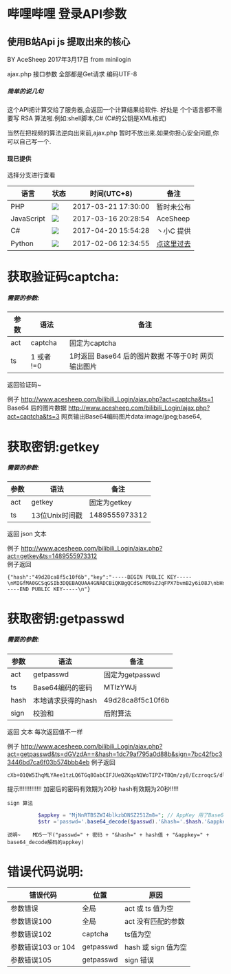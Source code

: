 哔哩哔哩 登录API参数
==
使用B站Api js 提取出来的核心
--
BY AceSheep 2017年3月17日  from minilogin

ajax.php 接口参数  全部都是Get请求  编码UTF-8

##### 简单的说几句

这个API把计算交给了服务器,会返回一个计算结果给软件.
好处是 个个语言都不需要写 RSA 算法啦.例如:shell脚本,C# (C#的公钥是XML格式)

当然在把视频的算法逆向出来前,ajax.php 暂时不放出来.如果你担心安全问题,你可以自己写一个.

#### 现已提供
选择分支进行查看

|语言|状态|时间(UTC+8)|备注|
|---|---|----|----|
|PHP|![](http://www.acesheep.com/bilibili_Login/status/failing.svg?1492106887)|2017-03-21 17:30:00|暂时未公布
|JavaScript|![](http://www.acesheep.com/bilibili_Login/status/passing.svg?1492106887)|2017-03-16 20:28:54|AceSheep
|C#|![](http://www.acesheep.com/bilibili_Login/status/passing.svg?1492106887)|2017-04-20 15:54:28|丶小C 提供
|Python|![](http://www.acesheep.com/bilibili_Login/status/passing.svg?1492106887)|2017-02-06 12:34:55|[点这里过去](https://github.com/ztcaoll222/bilibili_login)

# 获取验证码captcha:

##### 需要的参数:

|参数|语法|备注|
|---|---|----|
|act|captcha|固定为captcha|
|ts|1 或者 !=0 |1时返回 Base64 后的图片数据  不等于0时 网页输出图片|

返回验证码~

例子 http://www.acesheep.com/bilibili_Login/ajax.php?act=captcha&ts=1   Base64 后的图片数据
     http://www.acesheep.com/bilibili_Login/ajax.php?act=captcha&ts=3   网页输出Base64编码图片data:image/jpeg;base64,


# 获取密钥:getkey
##### 需要的参数:

|参数|语法|备注|
|---|---|----|
|act|getkey|固定为getkey
|ts|13位Unix时间戳|1489555973312

返回 json 文本

例子 http://www.acesheep.com/bilibili_Login/ajax.php?act=getkey&ts=1489555973312<br>
例子返回 
```
{"hash":"49d28ca8f5c10f6b","key":"-----BEGIN PUBLIC KEY-----\nMIGfMA0GCSqGSIb3DQEBAQUAA4GNADCBiQKBgQCdScM09sZJqFPX7bvmB2y6i08J\nbHsa0v4THafPbJN9NoaZ9Djz1LmeLkVlmWx1DwgHVW+K7LVWT5FV3johacVRuV98\n37+RNntEK6SE82MPcl7fA++dmW2cLlAjsIIkrX+aIvvSGCuUfcWpWFy3YVDqhuHr\nNDjdNcaefJIQHMW+sQIDAQAB\n-----END PUBLIC KEY-----\n"}
```

# 获取密钥:getpasswd
##### 需要的参数:

|参数|语法|备注|
|---|---|----|
|act|getpasswd|固定为getpasswd
|ts|Base64编码的密码|MTIzYWJj
|hash|本地请求获得的hash|49d28ca8f5c10f6b
|sign|校验和|后附算法

返回 文本  每次返回值不一样

例子  http://www.acesheep.com/bilibili_Login/ajax.php?act=getpasswd&ts=dGVzdA==&hash=1dc79af795a0d88b&sign=7bc42fbc33446bd7ca6f03b574bbb4eb
例子返回
```
cXb+O1QW5IhqMLYAee1tzLQ6TGq8OabCIFJUeQZKqoN1WoTIPZ+TBQm/zy8/EczroqcS/dlI/s/hX+aTRPmlsUkZGNqxjL8n9Sk9QO6zVEnCwGNZWBGyZaJSkKho0PdHBHpQmuZRIwt1YJ7dVSLAxYpmiIA61Lam6O5SwuLpaBU=
```
提示!!!!!!!!!!!!!
加密后的密码有效期为20秒  hash有效期为20秒!!!!!

`sign 算法`
```php
          $appkey = "MjNnRTBSZWI4blkzbDNSZ251Zm8="; // AppKey 用了Base64 加密<br>
          $str ='passwd='.base64_decode($passwd).'&hash='.$hash.'&appkey='.base64_decode($appkey);
```
`说明~    MD5一下("passwd=" + 密码 + "&hash=" + hash值 + "&appkey=" + base64_decode解码的appkey)`


# 错误代码说明:

|错误代码|位置|原因|
|---|---|----|
|参数错误|全局|act  或 ts 值为空
|参数错误100|全局|act  没有匹配的参数
|参数错误102|captcha|ts值为空
|参数错误103 or 104|getpasswd|hash 或 sign 值为空
|参数错误105|getpasswd|sign 错误

